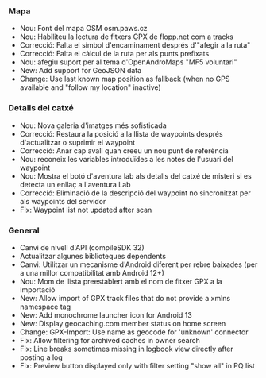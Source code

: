 ### Mapa
- Nou: Font del mapa OSM osm.paws.cz
- Nou: Habiliteu la lectura de fitxers GPX de flopp.net com a tracks
- Correcció: Falta el símbol d'encaminament després d'"afegir a la ruta"
- Correcció: Falta el càlcul de la ruta per als punts prefixats
- Nou: afegiu suport per al tema d'OpenAndroMaps "MF5 voluntari"
- New: Add support for GeoJSON data
- Change: Use last known map position as fallback (when no GPS available and "follow my location" inactive)

### Detalls del catxé
- Nou: Nova galeria d'imatges més sofisticada
- Correcció: Restaura la posició a la llista de waypoints després d'actualitzar o suprimir el waypoint
- Correcció: Anar cap avall quan creeu un nou punt de referència
- Nou: reconeix les variables introduïdes a les notes de l'usuari del waypoint
- Nou: Mostra el botó d'aventura lab als detalls del catxé de misteri si es detecta un enllaç a l'aventura Lab
- Correcció: Eliminació de la descripció del waypoint no sincronitzat per als waypoints del servidor
- Fix: Waypoint list not updated after scan

### General
- Canvi de nivell d'API (compileSDK 32)
- Actualitzar algunes biblioteques dependents
- Canvi: Utilitzar un mecanisme d'Android diferent per rebre baixades (per a una millor compatibilitat amb Android 12+)
- Nou: Mom de llista preestablert amb el nom de fitxer GPX a la importació
- New: Allow import of GPX track files that do not provide a xmlns namespace tag
- New: Add monochrome launcher icon for Android 13
- New: Display geocaching.com member status on home screen
- Change: GPX-Import: Use name as geocode for 'unknown' connector
- Fix: Allow filtering for archived caches in owner search
- Fix: Line breaks sometimes missing in logbook view directly after posting a log
- Fix: Preview button displayed only with filter setting "show all" in PQ list
